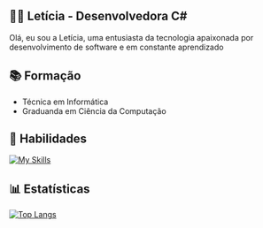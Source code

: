 ## 👩‍💻 Letícia - Desenvolvedora C#
Olá, eu sou a Letícia, uma entusiasta da tecnologia apaixonada por desenvolvimento de software e em constante aprendizado</br>

## 📚 Formação
- Técnica em Informática
- Graduanda em Ciência da Computação

## 🚀 Habilidades
[![My Skills](https://skillicons.dev/icons?i=cs,js,html,css,react,angular,flutter)](https://skillicons.dev)
 	
## 📊 Estatísticas
[![Top Langs](https://github-readme-stats.vercel.app/api/top-langs/?username=leticiatakenaka&layout=compact)](https://github.com/leticiatakenaka/github-readme-stats)
